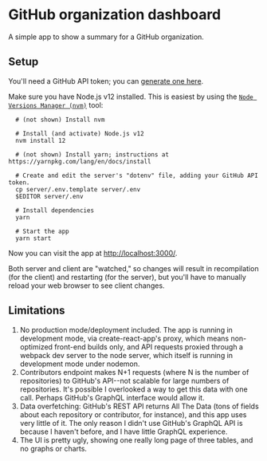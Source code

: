 # GitHub organization dashboard

A simple app to show a summary for a GitHub organization.

## Setup

You'll need a GitHub API token; you can [generate one here](https://github.com/settings/tokens).

Make sure you have Node.js v12 installed. This is easiest by using the
[`Node Versions Manager (nvm)`](https://github.com/nvm-sh/nvm) tool:

```
  # (not shown) Install nvm

  # Install (and activate) Node.js v12
  nvm install 12

  # (not shown) Install yarn; instructions at https://yarnpkg.com/lang/en/docs/install 

  # Create and edit the server's "dotenv" file, adding your GitHub API token.
  cp server/.env.template server/.env
  $EDITOR server/.env

  # Install dependencies
  yarn

  # Start the app
  yarn start
```

Now you can visit the app at [http://localhost:3000/](http://localhost:3000/).

Both server and client are "watched," so changes will result in recompilation (for the client) and
restarting (for the server), but you'll have to manually reload your web browser to see client
changes.

## Limitations

1. No production mode/deployment included. The app is running in development mode, via
   create-react-app's proxy, which means non-optimized front-end builds only, and API requests
   proxied through a webpack dev server to the node server, which itself is running in development
   mode under nodemon.
2. Contributors endpoint makes N+1 requests (where N is the number of repositories) to GitHub's
   API--not scalable for large numbers of repositories. It's possible I overlooked a way to get this
   data with one call. Perhaps GitHub's GraphQL interface would allow it.
3. Data overfetching: GitHub's REST API returns All The Data (tons of fields about each repository
   or contributor, for instance), and this app uses very little of it. The only reason I didn't use
   GitHub's GraphQL API is because I haven't before, and I have little GraphQL experience.
4. The UI is pretty ugly, showing one really long page of three tables, and no graphs or charts.
